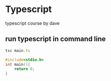 # Typescript
typescript course by dave

## run typescript in command line
```typescript
tsc main.ts
```

```C
#include<stdio.h>
int main(){
    return 0;
}
```

